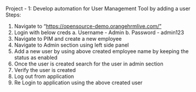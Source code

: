 Project - 1: Develop automation for User Management Tool by adding a user
Steps:
1. Navigate to “https://opensource-demo.orangehrmlive.com/”
2. Login with below creds
a. Username - Admin
b. Password - admin123
3. Navigate to PIM and create a new employee
4. Navigate to Admin section using left side panel
5. Add a new user by using above created employee name by keeping the status as
enabled
6. Once the user is created search for the user in admin section
7. Verify the user is created
8. Log out from application
9. Re Login to application using the above created user
